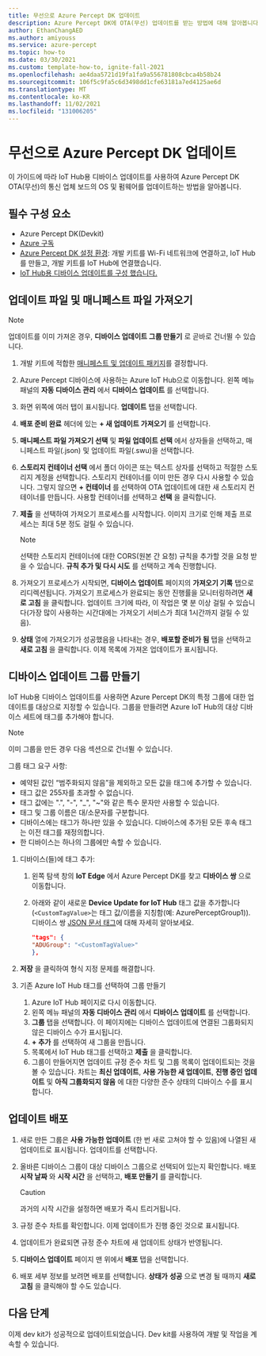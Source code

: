 ```yaml
---
title: 무선으로 Azure Percept DK 업데이트
description: Azure Percept DK에 OTA(무선) 업데이트를 받는 방법에 대해 알아봅니다.
author: EthanChangAED
ms.author: amiyouss
ms.service: azure-percept
ms.topic: how-to
ms.date: 03/30/2021
ms.custom: template-how-to, ignite-fall-2021
ms.openlocfilehash: ae4daa5721d19fa1fa9a556781808cbca4b58b24
ms.sourcegitcommit: 106f5c9fa5c6d3498dd1cfe63181a7ed4125ae6d
ms.translationtype: MT
ms.contentlocale: ko-KR
ms.lasthandoff: 11/02/2021
ms.locfileid: "131006205"
---
```

# <a name="update-azure-percept-dk-over-the-air"></a>무선으로 Azure Percept DK 업데이트

이 가이드에 따라 IoT Hub용 디바이스 업데이트를 사용하여 Azure Percept DK OTA(무선)의 통신 업체 보드의 OS 및 펌웨어를 업데이트하는 방법을 알아봅니다.

## <a name="prerequisites"></a>필수 구성 요소

- Azure Percept DK(Devkit)
- [Azure 구독](https://azure.microsoft.com/free/)
- [Azure Percept DK 설정 환경](./quickstart-percept-dk-set-up.md): 개발 키트를 Wi-Fi 네트워크에 연결하고, IoT Hub를 만들고, 개발 키트를 IoT Hub에 연결했습니다.
- [IoT Hub용 디바이스 업데이트를 구성 했습니다.](./how-to-set-up-over-the-air-updates.md)

## <a name="import-your-update-file-and-manifest-file"></a>업데이트 파일 및 매니페스트 파일 가져오기

> [!NOTE]
> 업데이트를 이미 가져온 경우, **디바이스 업데이트 그룹 만들기** 로 곧바로 건너뛸 수 있습니다.

1. 개발 키트에 적합한 [매니페스트 및 업데이트 패키지](./how-to-select-update-package.md)를 결정합니다.

1. Azure Percept 디바이스에 사용하는 Azure IoT Hub으로 이동합니다. 왼쪽 메뉴 패널의 **자동 디바이스 관리** 에서 **디바이스 업데이트** 를 선택합니다.

1. 화면 위쪽에 여러 탭이 표시됩니다. **업데이트** 탭을 선택합니다.

1. **배포 준비 완료** 헤더에 있는 **+ 새 업데이트 가져오기** 를 선택합니다.

1. **매니페스트 파일 가져오기 선택** 및 **파일 업데이트 선택** 에서 상자들을 선택하고, 매니페스트 파일(.json) 및 업데이트 파일(.swu)을 선택합니다.

1. **스토리지 컨테이너 선택** 에서 폴더 아이콘 또는 텍스트 상자를 선택하고 적절한 스토리지 계정을 선택합니다. 스토리지 컨테이너를 이미 만든 경우 다시 사용할 수 있습니다. 그렇지 않으면 **+ 컨테이너** 를 선택하여 OTA 업데이트에 대한 새 스토리지 컨테이너를 만듭니다. 사용할 컨테이너를 선택하고 **선택** 을 클릭합니다.

1. **제출** 을 선택하여 가져오기 프로세스를 시작합니다. 이미지 크기로 인해 제출 프로세스는 최대 5분 정도 걸릴 수 있습니다.

    > [!NOTE]
    > 선택한 스토리지 컨테이너에 대한 CORS(원본 간 요청) 규칙을 추가할 것을 요청 받을 수 있습니다. **규칙 추가 및 다시 시도** 를 선택하고 계속 진행합니다.

1. 가져오기 프로세스가 시작되면, **디바이스 업데이트** 페이지의 **가져오기 기록** 탭으로 리디렉션됩니다. 가져오기 프로세스가 완료되는 동안 진행률을 모니터링하려면 **새로 고침** 을 클릭합니다. 업데이트 크기에 따라, 이 작업은 몇 분 이상 걸릴 수 있습니다(가장 많이 사용하는 시간대에는 가져오기 서비스가 최대 1시간까지 걸릴 수 있음).

1. **상태** 열에 가져오기가 성공했음을 나타내는 경우, **배포할 준비가 됨** 탭을 선택하고 **새로 고침** 을 클릭합니다. 이제 목록에 가져온 업데이트가 표시됩니다.

## <a name="create-a-device-update-group"></a>디바이스 업데이트 그룹 만들기

IoT Hub용 디바이스 업데이트를 사용하면 Azure Percept DK의 특정 그룹에 대한 업데이트를 대상으로 지정할 수 있습니다. 그룹을 만들려면 Azure IoT Hub의 대상 디바이스 세트에 태그를 추가해야 합니다.

> [!NOTE]
> 이미 그룹을 만든 경우 다음 섹션으로 건너뛸 수 있습니다.

그룹 태그 요구 사항:

- 예약된 값인 “범주화되지 않음”을 제외하고 모든 값을 태그에 추가할 수 있습니다.
- 태그 값은 255자를 초과할 수 없습니다.
- 태그 값에는 ".", "-", "_", "~"와 같은 특수 문자만 사용할 수 있습니다.
- 태그 및 그룹 이름은 대/소문자를 구분합니다.
- 디바이스에는 태그가 하나만 있을 수 있습니다. 디바이스에 추가된 모든 후속 태그는 이전 태그를 재정의합니다.
- 한 디바이스는 하나의 그룹에만 속할 수 있습니다.

1. 디바이스(들)에 태그 추가:
    1. 왼쪽 탐색 창의 **IoT Edge** 에서 Azure Percept DK를 찾고 **디바이스 쌍** 으로 이동합니다.
    1. 아래와 같이 새로운 **Device Update for IoT Hub** 태그 값을 추가합니다(```<CustomTagValue>```는 태그 값/이름을 지칭함(예: AzurePerceptGroup1)). 디바이스 쌍 [JSON 문서 태그](../iot-hub/iot-hub-devguide-device-twins.md#device-twins)에 대해 자세히 알아보세요.

        ```json
        "tags": {
        "ADUGroup": "<CustomTagValue>"
        },
        ```

1. **저장** 을 클릭하여 형식 지정 문제를 해결합니다.

1. 기존 Azure IoT Hub 태그를 선택하여 그룹 만들기

    1. Azure IoT Hub 페이지로 다시 이동합니다.
    1. 왼쪽 메뉴 패널의 **자동 디바이스 관리** 에서 **디바이스 업데이트** 를 선택합니다.
    1. **그룹** 탭을 선택합니다. 이 페이지에는 디바이스 업데이트에 연결된 그룹화되지 않은 디바이스 수가 표시됩니다.
    1. **+ 추가** 를 선택하여 새 그룹을 만듭니다.
    1. 목록에서 IoT Hub 태그를 선택하고 **제출** 을 클릭합니다.
    1. 그룹이 만들어지면 업데이트 규정 준수 차트 및 그룹 목록이 업데이트되는 것을 볼 수 있습니다. 차트는 **최신 업데이트**, **사용 가능한 새 업데이트**, **진행 중인 업데이트** 및 **아직 그룹화되지 않음** 에 대한 다양한 준수 상태의 디바이스 수를 표시합니다.

## <a name="deploy-an-update"></a>업데이트 배포

1. 새로 만든 그룹은 **사용 가능한 업데이트** (한 번 새로 고쳐야 할 수 있음)에 나열된 새 업데이트로 표시됩니다. 업데이트를 선택합니다.

1. 올바른 디바이스 그룹이 대상 디바이스 그룹으로 선택되어 있는지 확인합니다. 배포 **시작 날짜** 와 **시작 시간** 을 선택하고, **배포 만들기** 를 클릭합니다.

    > [!CAUTION]
    > 과거의 시작 시간을 설정하면 배포가 즉시 트리거됩니다.

1. 규정 준수 차트를 확인합니다. 이제 업데이트가 진행 중인 것으로 표시됩니다.

1. 업데이트가 완료되면 규정 준수 차트에 새 업데이트 상태가 반영됩니다.

1. **디바이스 업데이트** 페이지 맨 위에서 **배포** 탭을 선택합니다.

1. 배포 세부 정보를 보려면 배포를 선택합니다. **상태가** **성공** 으로 변경 될 때까지 **새로 고침** 을 클릭해야 할 수도 있습니다.

## <a name="next-steps"></a>다음 단계

이제 dev kit가 성공적으로 업데이트되었습니다. Dev kit를 사용하여 개발 및 작업을 계속할 수 있습니다.
